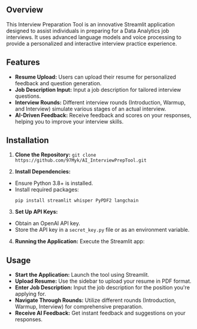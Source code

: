 ## Overview
This Interview Preparation Tool is an innovative Streamlit application designed to assist individuals in preparing for a Data Analytics job interviews. It uses advanced language models and voice processing to provide a personalized and interactive interview practice experience.

## Features
- **Resume Upload:** Users can upload their resume for personalized feedback and question generation.
- **Job Description Input:** Input a job description for tailored interview questions.
- **Interview Rounds:** Different interview rounds (Introduction, Warmup, and Interview) simulate various stages of an actual interview.
- **AI-Driven Feedback:** Receive feedback and scores on your responses, helping you to improve your interview skills.

## Installation

1. **Clone the Repository:**
``` git clone https://github.com/97Myk/AI_InterviewPrepTool.git ```

2. **Install Dependencies:**
- Ensure Python 3.8+ is installed.
- Install required packages:
  ```
  pip install streamlit whisper PyPDF2 langchain
  ```

3. **Set Up API Keys:**
- Obtain an OpenAI API key.
- Store the API key in a `secret_key.py` file or as an environment variable.

4. **Running the Application:**
Execute the Streamlit app:


## Usage

- **Start the Application:** Launch the tool using Streamlit.
- **Upload Resume:** Use the sidebar to upload your resume in PDF format.
- **Enter Job Description:** Input the job description for the position you're applying for.
- **Navigate Through Rounds:** Utilize different rounds (Introduction, Warmup, Interview) for comprehensive preparation.
- **Receive AI Feedback:** Get instant feedback and suggestions on your responses.



